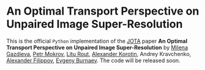 # An Optimal Transport Perspective on Unpaired Image Super-Resolution
This is the official `Python` implementation of the [JOTA](https://link.springer.com/journal/10957) paper **An Optimal Transport Perspective on Unpaired Image Super-Resolution** by [Milena Gazdieva](https://scholar.google.com/citations?user=h52_Zx8AAAAJ&hl=en), [Petr Mokrov](https://scholar.google.com/citations?user=CRsi4IkAAAAJ&hl=en&oi=ao), [Litu Rout](https://scholar.google.com/citations?user=GYy7fWwAAAAJ&hl=en&oi=ao), [Alexander Korotin](https://scholar.google.ru/citations?user=1rIIvjAAAAAJ&hl=en), Andrey
Kravchenko, [Alexander Filippov](https://scholar.google.com/citations?hl=en&user=fY5epnkAAAAJ), [Evgeny Burnaev](https://scholar.google.com/citations?hl=en&user=pCRdcOwAAAAJ). The code will be released soon.
